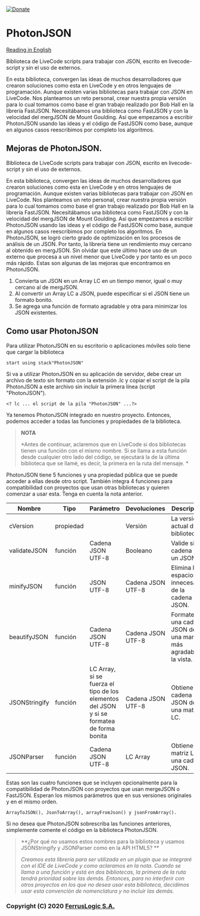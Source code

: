 [![Donate](https://img.shields.io/badge/Donate-QvaPay-green.svg)](https://qvapay.com/payme/ferruslogic?r_id=PhotonJSON&msg=Donate%20to%20Ferruslogic)
# PhotonJSON
[Reading in English](README.md)

Biblioteca de LiveCode scripts para trabajar con JSON, escrito en livecode-script y sin el uso de externos.

En esta biblioteca, convergen las ideas de muchos desarrolladores que crearon soluciones como esta en LiveCode y en otros lenguajes de programación. Aunque existen varias bibliotecas para trabajar con JSON en LiveCode. Nos planteamos un reto personal, crear nuestra propia versión para lo cual tomamos como base el gran trabajo realizado por Bob Hall en la librería FastJSON. Necesitábamos una biblioteca como FastJSON y con la velocidad del mergJSON de Mount Goulding. Así que empezamos a escribir PhotonJSON usando las ideas y el código de FastJSON como base, aunque en algunos casos reescribimos por completo los algoritmos.
## Mejoras de PhotonJSON.

Biblioteca de LiveCode scripts para trabajar con JSON, escrito en livecode-script y sin el uso de externos.

En esta biblioteca, convergen las ideas de muchos desarrolladores que crearon soluciones como esta en LiveCode y en otros lenguajes de programación. Aunque existen varias bibliotecas para trabajar con JSON en LiveCode. Nos planteamos un reto personal, crear nuestra propia versión para lo cual tomamos como base el gran trabajo realizado por Bob Hall en la librería FastJSON. Necesitábamos una biblioteca como FastJSON y con la velocidad del mergJSON de Mount Goulding. Así que empezamos a escribir PhotonJSON usando las ideas y el código de FastJSON como base, aunque en algunos casos reescribimos por completo los algoritmos.
En PhotonJSON, se logró cierto grado de optimización en los procesos de análisis de un JSON. Por tanto, la librería tiene un rendimiento muy cercano al obtenido en mergJSON. Sin olvidar que este último hace uso de un externo que procesa a un nivel menor que LiveCode y por tanto es un poco más rápido. Estas son algunas de las mejoras que encontramos en PhotonJSON.
1. Convierta un JSON en un Array LC en un tiempo menor, igual o muy cercano al de mergJSON.
2. Al convertir un Array LC a JSON, puede especificar si el JSON tiene un formato bonito.
3. Se agrega una función de formato agradable y otra para minimizar los JSON existentes.

## Como usar PhotonJSON

Para utilizar PhotonJSON en su escritorio o aplicaciones móviles solo tiene que cargar la biblioteca

```
start using stack"PhotonJSON"
```

Si va a utilizar PhotonJSON en su aplicación de servidor, debe crear un archivo de texto sin formato con la extensión .lc y copiar el script de la pila PhotonJSON a este archivo sin incluir la primera línea (script "PhotonJSON").

```
<? lc ... el script de la pila "PhotonJSON" ...?>
```

Ya tenemos PhotonJSON integrado en nuestro proyecto. Entonces, podemos acceder a todas las funciones y propiedades de la biblioteca.

> **NOTA**
>
> *Antes de continuar, aclaremos que en LiveCode si dos bibliotecas tienen una función con el mismo nombre. Si se llama a esta función desde cualquier otro lado del código, se ejecutará la de la última biblioteca que se llamé, es decir, la primera en la ruta del mensaje. *

PhotonJSON tiene 5 funciones y una propiedad pública que se puede acceder a ellas desde otro script. También integra 4 funciones para compatibilidad con proyectos que usan otras bibliotecas y quieren comenzar a usar esta. Tenga en cuenta la nota anterior.

| Nombre        | Tipo      | Parámetro                                                    | Devoluciones       | Descripción                                                  |
| ------------- | --------- | ------------------------------------------------------------ | ------------------ | ------------------------------------------------------------ |
| cVersion      | propiedad |                                                              | Versión            | La versión actual de la biblioteca.                          |
| validateJSON | función   | Cadena JSON UTF-8                                            | Booleano           | Valide si una cadena es un JSON.                             |
| minifyJSON    | función   | JSON UTF-8                                                   | Cadena JSON UTF-8 | Elimina los espacios innecesarios de la cadena JSON.         |
| beautifyJSON  | función   | Cadena JSON UTF-8                                            | Cadena JSON UTF-8  | Formatea una cadena JSON de una manera más agradable a la vista. |
| JSONStringify | función   | LC Array, si se fuerza el tipo de los elementos del JSON y si se formatea de forma bonita | Cadena JSON UTF-8 | Obtiene la cadena JSON de una matriz LC.                     |
| JSONParser    | función   | Cadena JSON UTF-8                                           | LC Array           | Obtiene la matriz LC de una cadena JSON.                     |

Estas son las cuatro funciones que se incluyen opcionalmente para la compatibilidad de PhotonJSON con proyectos que usan mergeJSON o FastJSON. Esperan los mismos parámetros que en sus versiones originales y en el mismo orden.

```
ArrayToJSON(), JsonToArray(), arrayFromJson() y jsonFromArray().
```

Si no desea que PhotonJSON sobrescriba las funciones anteriores, simplemente comente el código en la biblioteca PhotonJSON.

> **¿Por qué no usamos estos nombres para la biblioteca y usamos JSONStringify y JSONParser como en la API HTML5? **
>
> *Creamos esta librería para ser utilizada en un plugin que se integraré con el IDE de LiveCode y como aclaramos en la nota. Cuando se llama a una función y está en dos bibliotecas, la primera de la ruta tendrá prioridad sobre las demás. Entonces, para no interferir con otros proyectos en los que no desea usar esta biblioteca, decidimos usar esta convención de nomenclatura y no incluir las demás.*

### Copyright (C) 2020 [FerrusLogic S.A.](https://ferruslogic.com/)

